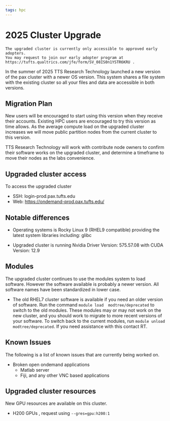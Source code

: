 ```yaml
---
tags: hpc
---
```


# 2025 Cluster Upgrade

```{attention}
The upgraded cluster is currently only accessible to approved early adopters.
You may request to join our early adopter program at https://tufts.qualtrics.com/jfe/form/SV_08IS0n1YSTR6KRU .
```

In the summer of 2025 TTS Research Technology launched a new version of the pax cluster with a newer OS version. This system shares a
file system with the existing cluster so all your files and data are accessible in both versions.

## Migration Plan

New users will be encouraged to start using this version when they receive their accounts. Existing HPC users are
encouraged to try this version as time allows. As the average compute load on the upgraded cluster increases we will
move public partition nodes from the current cluster to this version.

TTS Research Technology will work with contribute node owners to confirm their software works on the upgraded cluster,
and determine a timeframe to move their nodes as the labs convenience.

## Upgraded cluster access

To access the upgraded cluster

- SSH: login-prod.pax.tufts.edu
- Web: https://ondemand-prod.pax.tufts.edu/

## Notable differences

- Operating systems is Rocky Linux 9 (RHEL9 compatible) providing the latest system libraries including: glibc

- Upgraded cluster is running Nvidia Driver Version: 575.57.08 with CUDA Version: 12.9

## Modules

The upgraded cluster continues to use the modules system to load software. However the software available is
probably a newer version. All software names have been standardized in lower case.

- The old RHEL7 cluster software is available if you need an older version of software. Run the command `module load  modtree/deprecated` to switch to the old modules. These modules may or may not work on the new cluster, and you should
  work to migrate to more recent versions of your software. To switch back to the current modules, run `module unload modtree/deprecated`. If you need
  assistance with this contact RT.

## Known Issues

The following is a list of known issues that are currently being worked on.

- Broken open ondemand applications
  - Matlab server
  - Fiji, and any other VNC based applications

## Upgraded cluster resources

New GPU resources are available on this cluster.

- H200 GPUs , request using `--gres=gpu:h200:1`

